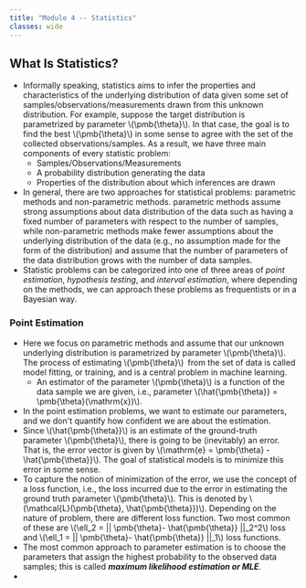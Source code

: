 ```yaml
---
title: "Module 4 -- Statistics"
classes: wide
---
```

## What Is Statistics?
* Informally speaking, statistics aims to infer the properties and characteristics of the underlying distribution of data given some set of samples/observations/measurements drawn from this unknown distribution. For example, suppose the target distribution is parametrized by parameter \\(\pmb{\theta}\\). In that case, the goal is to find the best \\(\pmb{\theta}\\) in some sense to agree with the set of the collected observations/samples. As a result, we have three main components of every statistic problem:
  - Samples/Observations/Measurements
  - A probability distribution generating the data
  - Properties of the distribution about which inferences are drawn
* In general, there are two approaches for statistical problems: parametric methods and non-parametric methods. parametric methods assume strong assumptions about data distribution of the data such as having a fixed number of parameters with respect to the number of samples, while non-parametric methods make fewer assumptions about the underlying distribution of the data (e.g., no assumption made for the form of the distribution) and assume that the number of parameters of the data distribution grows with the number of data samples.
* Statistic problems can be categorized into one of three areas of _point estimation_, _hypothesis testing_, and _interval estimation_, where depending on the methods, we can approach these problems as frequentists or in a Bayesian way.

### Point Estimation
* Here we focus on parametric methods and assume that our unknown underlying distribution is parametrized by parameter \\(\pmb{\theta}\\). The process of estimating \\(\pmb{\theta}\\) from the set of data is called model fitting, or training, and is a central problem in machine learning.
  - An estimator of the parameter \\(\pmb{\theta}\\) is a function of the data sample we are given, i.e., parameter \\(\hat{\pmb{\theta}} = \pmb{\theta}(\mathrm{x})\\).
* In the point estimation problems, we want to estimate our parameters, and we don't quantify how confident we are about the estimation.
* Since \\(\hat{\pmb{\theta}}\\) is an estimate of the ground-truth parameter \\(\pmb{\theta}\\), there is going to be (inevitably) an error. That is, the error vector is given by \\(\mathrm{e} = \pmb{\theta} - \hat{\pmb{\theta}}\\). The goal of statistical models is to minimize this error in some sense.
* To capture the notion of minimization of the error, we use the concept of a loss function, i.e., the loss incurred due to the error in estimating the ground truth parameter \\(\pmb{\theta}\\). This is denoted by \\(\mathcal{L}(\pmb{\theta}, \hat{\pmb{\theta}})\\). Depending on the nature of problem, there are different loss function. Two most common of these are \\(\ell_2 = \|| \pmb{\theta}- \hat{\pmb{\theta}} \||_2^2\\) loss and \\(\ell_1 = \|| \pmb{\theta}- \hat{\pmb{\theta}} \||_1\\) loss functions.
* The most common approach to parameter estimation is to choose the parameters that assign the highest probability to the observed data samples; this is called _**maximum likelihood estimation or MLE**_.
* 
